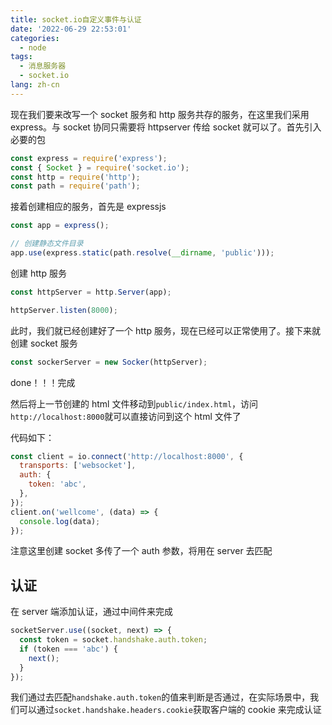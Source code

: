 ```yaml
---
title: socket.io自定义事件与认证
date: '2022-06-29 22:53:01'
categories:
  - node
tags:
  - 消息服务器
  - socket.io
lang: zh-cn
---
```


现在我们要来改写一个 socket 服务和 http 服务共存的服务，在这里我们采用 express。与 socket 协同只需要将 httpserver 传给 socket 就可以了。首先引入必要的包

```js
const express = require('express');
const { Socket } = require('socket.io');
const http = require('http');
const path = require('path');
```

接着创建相应的服务，首先是 expressjs

```js
const app = express();

// 创建静态文件目录
app.use(express.static(path.resolve(__dirname, 'public')));
```

<!-- more -->

创建 http 服务

```js
const httpServer = http.Server(app);

httpServer.listen(8000);
```

此时，我们就已经创建好了一个 http 服务，现在已经可以正常使用了。接下来就创建 socket 服务

```js
const sockerServer = new Socker(httpServer);
```

done！！！完成

然后将上一节创建的 html 文件移动到`public/index.html`，访问`http://localhost:8000`就可以直接访问到这个 html 文件了

代码如下：

```js
const client = io.connect('http://localhost:8000', {
  transports: ['websocket'],
  auth: {
    token: 'abc',
  },
});
client.on('wellcome', (data) => {
  console.log(data);
});
```

注意这里创建 socket 多传了一个 auth 参数，将用在 server 去匹配

## 认证

在 server 端添加认证，通过中间件来完成

```js
socketServer.use((socket, next) => {
  const token = socket.handshake.auth.token;
  if (token === 'abc') {
    next();
  }
});
```

我们通过去匹配`handshake.auth.token`的值来判断是否通过，在实际场景中，我们可以通过`socket.handshake.headers.cookie`获取客户端的 cookie 来完成认证
